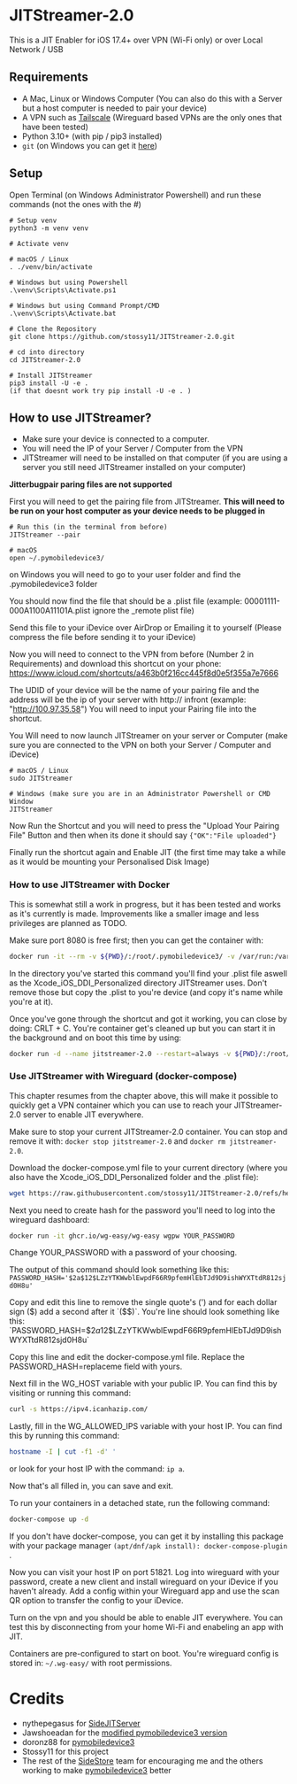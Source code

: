# JITStreamer-2.0
This is a JIT Enabler for iOS 17.4+ over VPN (Wi-Fi only) or over Local Network / USB

## Requirements
- A Mac, Linux or Windows Computer (You can also do this with a Server but a host computer is needed to pair your device)
- A VPN such as [Tailscale](https://tailscale.com) (Wireguard based VPNs are the only ones that have been tested)
- Python 3.10+ (with pip / pip3 installed)
- `git` (on Windows you can get it [here](https://github.com/git-guides/install-git#install-git-on-windows))


## Setup


Open Terminal (on Windows Administrator Powershell) and run these commands (not the ones with the #)
```
# Setup venv
python3 -m venv venv

# Activate venv 

# macOS / Linux
. ./venv/bin/activate

# Windows but using Powershell
.\venv\Scripts\Activate.ps1

# Windows but using Command Prompt/CMD 
.\venv\Scripts\Activate.bat

# Clone the Repository
git clone https://github.com/stossy11/JITStreamer-2.0.git

# cd into directory
cd JITStreamer-2.0

# Install JITStreamer
pip3 install -U -e .
(if that doesnt work try pip install -U -e . )
```



## How to use JITStreamer?
- Make sure your device is connected to a computer.
- You will need the IP of your Server / Computer from the VPN
- JITStreamer will need to be installed on that computer (if you are using a server you still need JITStreamer installed on your computer)

**Jitterbugpair paring files are not supported**

First you will need to get the pairing file from JITStreamer. 
**This will need to be run on your host computer as your device needs to be plugged in**
``` 
# Run this (in the terminal from before)
JITStreamer --pair

# macOS
open ~/.pymobiledevice3/ 
```
on Windows you will need to go to your user folder and find the .pymobiledevice3 folder

You should now find the file that should be a .plist file (example: 00001111-000A1100A11101A.plist ignore the _remote plist file) 

Send this file to your iDevice over AirDrop or Emailing it to yourself (Please compress the file before sending it to your iDevice)

Now you will need to connect to the VPN from before (Number 2 in Requirements) and download this shortcut on your phone:
https://www.icloud.com/shortcuts/a463b0f216cc445f8d0e5f355a7e7666

The UDID of your device will be the name of your pairing file and the address will be the ip of your server with http:// infront (example: "http://100.97.35.58")
You will need to input your Pairing file into the shortcut.

You Will need to now launch JITStreamer on your server or Computer (make sure you are connected to the VPN on both your Server / Computer and iDevice)
```
# macOS / Linux
sudo JITStreamer

# Windows (make sure you are in an Administrator Powershell or CMD Window
JITStreamer
```

Now Run the Shortcut and you will need to press the "Upload Your Pairing File" Button and then when its done it should say `{"OK":"File uploaded"}`

Finally run the shortcut again and Enable JIT (the first time may take a while as it would be mounting your Personalised Disk Image)

### How to use JITStreamer with Docker

This is somewhat still a work in progress, but it has been tested and works as it's currently is made. Improvements like a smaller image and less privileges are planned as TODO.

Make sure port 8080 is free first; then you can get the container with:
```bash
docker run -it --rm -v ${PWD}/:/root/.pymobiledevice3/ -v /var/run:/var/run --cap-add=NET_ADMIN --network=host ghcr.io/stossy11/jitstreamer-2.0 --pair
```

In the directory you've started this command you'll find your .plist file aswell as the Xcode_iOS_DDI_Personalized directory JITStreamer uses. Don't remove those but copy the .plist to you're device (and copy it's name while you're at it).

Once you've gone through the shortcut and got it working, you can close by doing: CRLT + C. You're container get's cleaned up but you can start it in the background and on boot this time by using:

```bash
docker run -d --name jitstreamer-2.0 --restart=always -v ${PWD}/:/root/.pymobiledevice3/ -v /var/run:/var/run --cap-add=NET_ADMIN --network=host ghcr.io/stossy11/jitstreamer-2.0
```

### Use JITStreamer with Wireguard (docker-compose)

This chapter resumes from the chapter above, this will make it possible to quickly get a VPN container which you can use to reach your JITStreamer-2.0 server to enable JIT everywhere.

Make sure to stop your current JITStreamer-2.0 container. You can stop and remove it with: `docker stop jitstreamer-2.0` and `docker rm jitstreamer-2.0`.

Download the docker-compose.yml file to your current directory (where you also have the Xcode_iOS_DDI_Personalized folder and the .plist file):
```bash
wget https://raw.githubusercontent.com/stossy11/JITStreamer-2.0/refs/heads/main/docker-compose.yml
```

Next you need to create hash for the password you'll need to log into the wireguard dashboard:
```bash
docker run -it ghcr.io/wg-easy/wg-easy wgpw YOUR_PASSWORD
```
Change YOUR_PASSWORD with a password of your choosing.

The output of this command should look something like this: `PASSWORD_HASH='$2a$12$LZzYTKWwblEwpdF66R9pfemHlEbTJd9D9ishWYXTtdR812sjd0H8u'`

Copy and edit this line to remove the single quote's (') and for each dollar sign ($) add a second after it `($$)`. You're line should look something like this: `PASSWORD_HASH=$$2a$$12$$LZzYTKWwblEwpdF66R9pfemHlEbTJd9D9ishWYXTtdR812sjd0H8u`

Copy this line and edit the docker-compose.yml file. Replace the PASSWORD_HASH=replaceme field with yours.

Next fill in the WG_HOST variable with your public IP. You can find this by visiting or running this command: 
```bash
curl -s https://ipv4.icanhazip.com/
```

Lastly, fill in the WG_ALLOWED_IPS variable with your host IP. You can find this by running this command: 
```bash
hostname -I | cut -f1 -d' ' 
```
or look for your host IP with the command: `ip a`.

Now that's all filled in, you can save and exit.

To run your containers in a detached state, run the following command:
```bash
docker-compose up -d
``` 
If you don't have docker-compose, you can get it by installing this package with your package manager `(apt/dnf/apk install): docker-compose-plugin` .

Now you can visit your host IP on port 51821. Log into wireguard with your password, create a new client and install wireguard on your iDevice if you haven't already. Add a config within your Wireguard app and use the scan QR option to transfer the config to your iDevice.

Turn on the vpn and you should be able to enable JIT everywhere. You can test this by disconnecting from your home Wi-Fi and enabeling an app with JIT.

Containers are pre-configured to start on boot.
You're wireguard config is stored in: `~/.wg-easy/` with root permissions.

# Credits

- nythepegasus for [SideJITServer](https://github.com/nythepegasus/SideJITServer)
- Jawshoeadan for the [modified pymobiledevice3 version](https://github.com/jawshoeadan/pymobiledevice3)
- doronz88 for [pymobiledevice3](https://github.com/doronz88/pymobiledevice3)
- Stossy11 for this project
- The rest of the [SideStore](https://sidestore.io) team for encouraging me and the others working to make [pymobiledevice3](https://github.com/doronz88/pymobiledevice3) better
